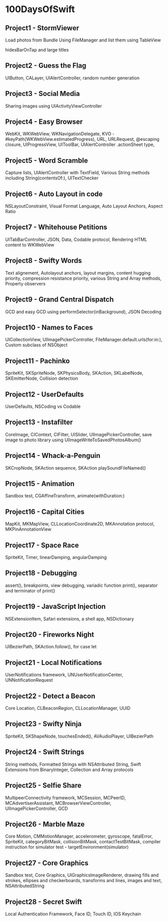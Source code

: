 # 100DaysOfSwift

## Project1 - StormViewer
Load photos from Bundle Using FileManager and list them using TableView

hidesBarOnTap and large titles

## Project2 - Guess the Flag
UIButton, CALayer, UIAlertController, random number generation

## Project3 - Social Media
Sharing images using UIActivityViewController

## Project4 - Easy Browser
WebKit, WKWebView, WKNavigationDelegate, KVO - #keyPath(WKWebView.estimatedProgress), URL, URLRequest, @escaping closure, UIProgressView, UIToolBar, UIAlertController .actionSheet type,

## Project5 - Word Scramble
Capture lists, UIAlertController with TextField, Various String methods including String(contentsOf:), UITextChecker

## Project6 - Auto Layout in code
NSLayoutConstraint, Visual Format Language, Auto Layout Anchors, Aspect Ratio

## Project7 - Whitehouse Petitions
UITabBarController, JSON, Data, Codable protocol, Rendering HTML content to WKWebView

## Project8 - Swifty Words
Text alignement, Autolayout anchors, layout margins, content hugging priority, compression resistance priority, various String and Array methods, Property observers

## Project9 - Grand Central Dispatch
GCD and easy GCD using performSelector(inBackground), JSON Decoding

## Project10 - Names to Faces
UICollectionView, UIImagePickerController, FileManager.default.urls(for:in:), Custom subclass of NSObject

## Project11 - Pachinko
SpriteKit, SKSpriteNode, SKPhysicsBody, SKAction, SKLabelNode, SKEmitterNode, Collision detection 

## Project12 - UserDefaults
UserDefaults, NSCoding vs Codable

## Project13 - Instafilter
CoreImage, CIContext, CIFilter, UISlider, UIImagePickerController, save image to photo library using UIImageWriteToSavedPhotosAlbum()

## Project14 - Whack-a-Penguin
SKCropNode, SKAction sequence, SKAction playSoundFileNamed()

## Project15 - Animation
Sandbox test, CGAffineTransform, animate(withDuration:)

## Project16 - Capital Cities
MapKit, MKMapView, CLLocationCoordinate2D, MKAnnotation protocol, MKPinAnnotationView

## Project17 - Space Race
SpriteKit, Timer, linearDamping, angularDamping

## Project18 - Debugging
assert(), breakpoints, view debugging, variadic function print(), separator and terminator of print()

## Project19 - JavaScript Injection
NSExtensionItem, Safari extensions, a shell app, NSDictionary

## Project20 - Fireworks Night
UIBezierPath, SKAction.follow(), for case let

## Project21 - Local Notifications
UserNotifications framework, UNUserNotificationCenter, UNNotificationRequest

## Project22 - Detect a Beacon
Core Location, CLBeaconRegion, CLLocationManager, UUID

## Project23 - Swifty Ninja
SpriteKit, SKShapeNode, touchesEnded(), AVAudioPlayer, UIBezierPath

## Project24 - Swift Strings
String methods, Formatted Strings with NSAttributed String, Swift Extensions from BinaryInteger, Collection and Array protocols

## Project25 - Selfie Share
MultipeerConnectivity framework, MCSession, MCPeerID, MCAdvertiserAssistant, MCBrowserViewController, UIImagePickerController, GCD

## Project26 - Marble Maze
Core Motion, CMMotionManager, accelerometer, gyroscope, fatalError, SpriteKit, categoryBitMask, collisionBitMask, contactTestBitMask, compiler instruction for simulator test - targetEnvironment(simulator)

## Project27 - Core Graphics
Sandbox test, Core Graphics, UIGraphicsImageRenderer, drawing fills and strokes, ellipses and checkerboards, transforms and lines, images and text, NSAttributedString

## Project28 - Secret Swift
Local Authentication Framework, Face ID, Touch ID, IOS Keychain
